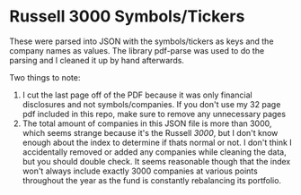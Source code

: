 # Russell 3000 Symbols/Tickers

These were parsed into JSON with the symbols/tickers as keys
and the company names as values. The library pdf-parse was used
to do the parsing and I cleaned it up by hand afterwards.

Two things to note:

  1) I cut the last page off of the PDF because it was only
     financial disclosures and not symbols/companies. If you don't
     use my 32 page pdf included in this repo, make sure to remove
     any unnecessary pages
  2) The total amount of companies in this JSON file is more than
     3000, which seems strange because it's the Russell *3000*, but
     I don't know enough about the index to determine if thats
     normal or not. I don't think I accidentally removed or added any
     companies while cleaning the data, but you should double check.
     It seems reasonable though that the index won't always include
     exactly 3000 companies at various points throughout the year
     as the fund is constantly rebalancing its portfolio.